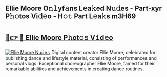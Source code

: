 ## Ellie Moore O𝚗𝚕yf𝚊ns L𝚎a𝚔ed N𝚞𝚍es - Part-xyr P𝚑𝚘tos Vi𝚍𝚎o - H𝚘𝚝 Part L𝚎a𝚔s m3H69

# <h2><a href="http://kf0li07.oniu.top/?m=Ellie+Moore">🔗👉 🔴 Ellie Moore P𝚑ot𝚘𝚜 V𝚒d𝚎o</a></h2>

[![Ellie Moore Nu𝚍e𝚜](https://i.imgur.com/0qMVB7G.gif)](http://kf0li07.oniu.top/?m=Ellie+Moore)
Digital content creator Ellie Moore, celebrated for publishing dance and lifestyle material, consisting of performances and personal vlogs. Exceptional choreographer Ellie Moore, famed for their remarkable abilities and achievements in creating dance routines.  
